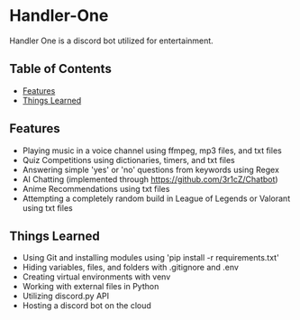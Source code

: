 # Handler-One

Handler One is a discord bot utilized for entertainment.

## Table of Contents
* [Features](#features)
* [Things Learned](#things-learned)

## Features
* Playing music in a voice channel using ffmpeg, mp3 files, and txt files
* Quiz Competitions using dictionaries, timers, and txt files
* Answering simple 'yes' or 'no' questions from keywords using Regex
* AI Chatting (implemented through https://github.com/3r1cZ/Chatbot)
* Anime Recommendations using txt files
* Attempting a completely random build in League of Legends or Valorant using txt files

## Things Learned
* Using Git and installing modules using 'pip install -r requirements.txt'
* Hiding variables, files, and folders with .gitignore and .env
* Creating virtual environments with venv
* Working with external files in Python
* Utilizing discord.py API
* Hosting a discord bot on the cloud
